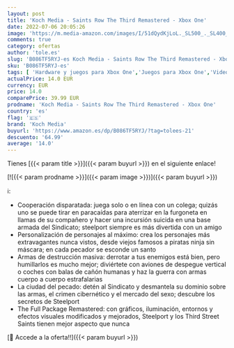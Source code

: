 ```yaml
---
layout: post
title: 'Koch Media - Saints Row The Third Remastered - Xbox One'
date: 2022-07-06 20:05:26
image: 'https://m.media-amazon.com/images/I/51dQydKjLoL._SL500_._SL400_.jpg'
comments: true
category: ofertas
author: 'tole.es'
slug: 'B086TF5RYJ-es Koch Media - Saints Row The Third Remastered - Xbox One'
sku: 'B086TF5RYJ-es'
tags: [ 'Hardware y juegos para Xbox One','Juegos para Xbox One','Videojuegos','koch media','xbox','🇪🇸', ]
actualPrice: 14.0 EUR
currency: EUR
price: 14.0
comparePrice: 39.99 EUR
prodname: 'Koch Media - Saints Row The Third Remastered - Xbox One'
country: 'es'
flag: '🇪🇸'
brand: 'Koch Media'
buyurl: 'https://www.amazon.es/dp/B086TF5RYJ/?tag=tolees-21'
descuento: '64.99'
average: '14.0'
---
```


Tienes [{{< param title >}}]({{< param buyurl >}}) en el siguiente enlace!

[![{{< param prodname >}}]({{< param image >}})]({{< param buyurl >}})

ℹ️:

- Cooperación disparatada: juega solo o en línea con un colega; quizás uno se puede tirar en paracaídas para aterrizar en la furgoneta en llamas de su compañero y hacer una incursión suicida en una base armada del Sindicato; steelport siempre es más divertida con un amigo
- Personalización de personajes al máximo: crea los personajes más extravagantes nunca vistos, desde viejos famosos a piratas ninja sin máscara; en cada pecador se esconde un santo
- Armas de destrucción masiva: derrotar a tus enemigos está bien, pero humillarlos es mucho mejor; diviértete con aviones de despegue vertical o coches con balas de cañón humanas y haz la guerra con armas cuerpo a cuerpo estrafalarias
- La ciudad del pecado: detén al Sindicato y desmantela su dominio sobre las armas, el crimen cibernético y el mercado del sexo; descubre los secretos de Steelport
- The Full Package Remastered: con gráficos, iluminación, entornos y efectos visuales modificados y mejorados, Steelport y los Third Street Saints tienen mejor aspecto que nunca

[🛒 Accede a la oferta!!]({{< param buyurl >}})
